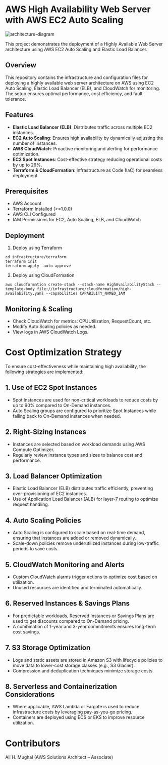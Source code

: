# AWS High Availability Web Server with AWS EC2 Auto Scaling
![architecture-diagram](https://github.com/user-attachments/assets/c2af130c-9a14-4495-8dde-d92fccae8f8f)

This project demonstrates the deployment of a Highly Available Web Server architecture using AWS EC2 Auto Scaling and Elastic Load Balancer.

## Overview


This repository contains the infrastructure and configuration files for deploying a highly available web server architecture on AWS using EC2 Auto Scaling, Elastic Load Balancer (ELB), and CloudWatch for monitoring. The setup ensures optimal performance, cost efficiency, and fault tolerance.

## Features

- **Elastic Load Balancer (ELB)**: Distributes traffic across multiple EC2 instances.
- **EC2 Auto Scaling**: Ensures high availability by dynamically adjusting the number of instances.
- **AWS CloudWatch**: Proactive monitoring and alerting for performance optimization.
- **EC2 Spot Instances**: Cost-effective strategy reducing operational costs by up to 29%.
- **Terraform & CloudFormation**: Infrastructure as Code (IaC) for seamless deployment.

## Prerequisites

- AWS Account
- Terraform Installed (>=1.0.0)
- AWS CLI Configured
- IAM Permissions for EC2, Auto Scaling, ELB, and CloudWatch

## Deployment

1. Deploy using Terraform
```
cd infrastructure/terraform
terraform init
terraform apply -auto-approve
```
2. Deploy using CloudFormation
```
aws cloudformation create-stack --stack-name HighAvailabilityStack --template-body file://infrastructure/cloudformation/high-availability.yaml --capabilities CAPABILITY_NAMED_IAM
```
## Monitoring & Scaling

- Check CloudWatch for metrics: CPUUtilization, RequestCount, etc.
- Modify Auto Scaling policies as needed.
- View logs in AWS CloudWatch Logs.

# Cost Optimization Strategy
To ensure cost-effectiveness while maintaining high availability, the following strategies are implemented:

## 1. Use of EC2 Spot Instances

- Spot Instances are used for non-critical workloads to reduce costs by up to 90% compared to On-Demand instances.
- Auto Scaling groups are configured to prioritize Spot Instances while falling back to On-Demand instances when needed.

## 2. Right-Sizing Instances

- Instances are selected based on workload demands using AWS Compute Optimizer.
- Regularly review instance types and sizes to balance cost and performance.

## 3. Load Balancer Optimization

- Elastic Load Balancer (ELB) distributes traffic efficiently, preventing over-provisioning of EC2 instances.
- Use of Application Load Balancer (ALB) for layer-7 routing to optimize request handling.

## 4. Auto Scaling Policies

- Auto Scaling is configured to scale based on real-time demand, ensuring that instances are added or removed dynamically.
- Scale-down policies remove underutilized instances during low-traffic periods to save costs.

## 5. CloudWatch Monitoring and Alerts

- Custom CloudWatch alarms trigger actions to optimize cost based on utilization.
- Unused resources are identified and terminated automatically.

## 6. Reserved Instances & Savings Plans

- For predictable workloads, Reserved Instances or Savings Plans are used to get discounts compared to On-Demand pricing.
- A combination of 1-year and 3-year commitments ensures long-term cost savings.

## 7. S3 Storage Optimization

- Logs and static assets are stored in Amazon S3 with lifecycle policies to move data to lower-cost storage classes (e.g., S3 Glacier).
- Compression and deduplication techniques minimize storage costs.

## 8. Serverless and Containerization Considerations

- Where applicable, AWS Lambda or Fargate is used to reduce infrastructure costs by leveraging pay-as-you-go pricing.
- Containers are deployed using ECS or EKS to improve resource utilization.

# Contributors
Ali H. Mughal (AWS Solutions Architect – Associate)
